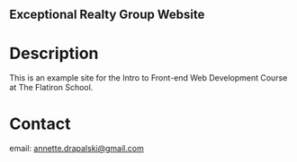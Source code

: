 Exceptional Realty Group Website
---

# Description

This is an example site for the Intro to Front-end Web
Development Course at The Flatiron School.

# Contact

email: annette.drapalski@gmail.com
